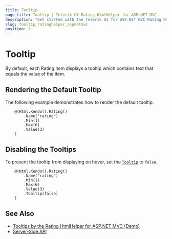 ```yaml
---
title: Tooltip
page_title: Tooltip | Telerik UI Rating HtmlHelper for ASP.NET MVC
description: "Get started with the Telerik UI for ASP.NET MVC Rating HtmlHelper and learn how to configure the tooltip."
slug: tooltip_ratinghelper_aspnetmvc
position: 5
---
```


# Tooltip

By default, each Rating item displays a tooltip which contains text that equals the value of the item.

## Rendering the Default Tooltip

The following example demonstrates how to render the default tooltip.  

```Razor
    @(Html.Kendo().Rating()
        .Name("rating")
        .Min(1)
        .Max(6)
        .Value(3)
    )
```

## Disabling the Tooltips

To prevent the tooltip from displaying on hover, set the [`Tooltip`](https://docs.telerik.com/aspnet-mvc/api//Kendo.Mvc.UI.Fluent/RatingBuilder#tooltipsystemstring) to `false`.

```Razor
    @(Html.Kendo().Rating()
        .Name("rating")
        .Min(1)
        .Max(6)
        .Value(3)
        .Tooltip(false)
    )
```

## See Also

* [Tooltips by the Rating HtmlHelper for ASP.NET MVC (Demo)](https://demos.telerik.com/aspnet-mvc/rating/tooltip)
* [Server-Side API](http://docs.telerik.com/aspnet-mvc/api/Kendo.Mvc/Rating)
